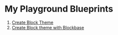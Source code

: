 # My Playground Blueprints

1. [Create Block Theme](https://playground.wordpress.net/?blueprint-url=https://raw.githubusercontent.com/jonathanbossenger/playground-blueprints/refs/heads/main/create-block-theme/blueprint.json)
2. [Create Block theme with Blockbase](https://playground.wordpress.net/?blueprint-url=https://raw.githubusercontent.com/jonathanbossenger/playground-blueprints/refs/heads/main/create-block-theme-blockbase/blueprint.json)